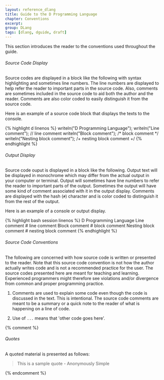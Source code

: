 ```yaml
---
layout: reference_dlang
title: Guide to the D Programming Language
chapter: Conventions
excerpt: 
group: DLang
tags: [dlang, dguide, draft]
---
```


This section introduces the reader to the conventions used throughout the guide.

###### Source Code Display

Source codes are displayed in a block like the following with syntax highlighting and sometimes line numbers.
The line numbers are displayed to help refer the reader to important parts in the source code.
Also, comments are sometimes included in the source code to aid both the author and the reader.
Comments are also color coded to easily distinguish it from the source code.

Here is an example of a source code block that displays the texts to the console.

{% highlight d linenos %}
writeln("D Programming Language");
writeln("Line comment");                // line comment
writeln("Block comment");               /* block comment */
writeln("Nesting block comment");       /+ nesting block comment +/
{% endhighlight %}

###### Output Display

Source code ouput is displayed in a block like the following.
Output text will be displayed in monochrome which may differ from the actual output in your computer or terminal.
Output will sometimes have line numbers to refer the reader to important parts of the output.
Sometimes the output will have some kind of comment associated with it in the output display.
Comments are displayed with the hash (`#`) character and is color coded to distinguish it from the rest of the output.

Here is an example of a console or output display.

{% highlight bash session linenos %}
D Programming Language
Line comment                            # line comment
Block comment                           # block comment
Nesting block comment                   # nesting block comment
{% endhighlight %}

###### Source Code Conventions

The following are concerned with how source code is written or presented to the reader.
Note that this source code convention is not how the author actually writes code and is not a recommended practice for the user.
The source codes presented here are meant for teaching and learning.
Experienced programmers might therefore see violations and/or divergence from common and proper programming practice.

1. Comments are used to explain some code even though the code is discussed in the text.
This is intentional.
The source code comments are meant to be a summary or a quick note to the reader of what is happening on a line of code.

2. Use of `...` means that 'other code goes here'.


{% comment %}
###### Quotes

A quoted material is presented as follows:

> This is a sample quote - Anonymously Simple

{% endcomment %}
